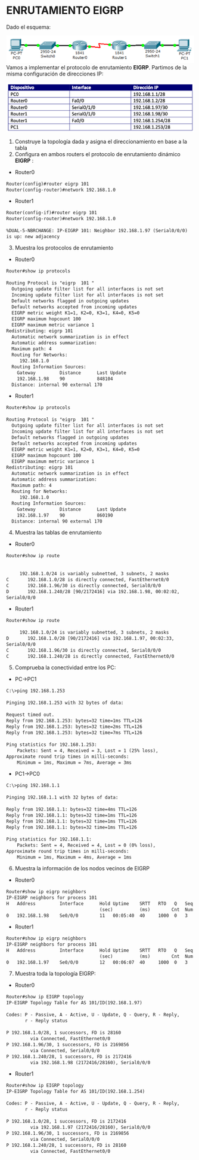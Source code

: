 # ENRUTAMIENTO EIGRP 

Dado el esquema:

![](img/001.png)
Vamos a implementar el protocolo de enrutamiento **EIGRP**. Partimos de la misma configuración de direcciones IP:

![](img/002.png)

1. Construye la topología dada y asigna el direccionamiento en base a la tabla
2. Configura en ambos routers el protocolo de enrutamiento dinámico **EIGRP** :

+ Router0

~~~
Router(config)#router eigrp 101
Router(config-router)#network 192.168.1.0
~~~

+ Router1

~~~
Router(config-if)#router eigrp 101
Router(config-router)#network 192.168.1.0

%DUAL-5-NBRCHANGE: IP-EIGRP 101: Neighbor 192.168.1.97 (Serial0/0/0) is up: new adjacency
~~~

3. Muestra los protocolos de enrutamiento


+ Router0

~~~
Router#show ip protocols

Routing Protocol is "eigrp  101 " 
  Outgoing update filter list for all interfaces is not set 
  Incoming update filter list for all interfaces is not set 
  Default networks flagged in outgoing updates  
  Default networks accepted from incoming updates 
  EIGRP metric weight K1=1, K2=0, K3=1, K4=0, K5=0
  EIGRP maximum hopcount 100
  EIGRP maximum metric variance 1
Redistributing: eigrp 101
  Automatic network summarization is in effect  
  Automatic address summarization: 
  Maximum path: 4
  Routing for Networks:  
     192.168.1.0
  Routing Information Sources:  
    Gateway         Distance      Last Update 
    192.168.1.98    90            848104     
  Distance: internal 90 external 170
~~~

+ Router1

~~~
Router#show ip protocols

Routing Protocol is "eigrp  101 " 
  Outgoing update filter list for all interfaces is not set 
  Incoming update filter list for all interfaces is not set 
  Default networks flagged in outgoing updates  
  Default networks accepted from incoming updates 
  EIGRP metric weight K1=1, K2=0, K3=1, K4=0, K5=0
  EIGRP maximum hopcount 100
  EIGRP maximum metric variance 1
Redistributing: eigrp 101
  Automatic network summarization is in effect  
  Automatic address summarization: 
  Maximum path: 4
  Routing for Networks:  
     192.168.1.0
  Routing Information Sources:  
    Gateway         Distance      Last Update 
    192.168.1.97    90            860190     
  Distance: internal 90 external 170
~~~

4. Muestra las tablas de enrutamiento


+ Router0

~~~
Router#show ip route


     192.168.1.0/24 is variably subnetted, 3 subnets, 2 masks
C       192.168.1.0/28 is directly connected, FastEthernet0/0
C       192.168.1.96/30 is directly connected, Serial0/0/0
D       192.168.1.240/28 [90/2172416] via 192.168.1.98, 00:02:02, Serial0/0/0
~~~

+ Router1

~~~
Router#show ip route

     192.168.1.0/24 is variably subnetted, 3 subnets, 2 masks
D       192.168.1.0/28 [90/2172416] via 192.168.1.97, 00:02:33, Serial0/0/0
C       192.168.1.96/30 is directly connected, Serial0/0/0
C       192.168.1.240/28 is directly connected, FastEthernet0/0
~~~

5. Comprueba la conectividad entre los PC:


+ PC->PC1

~~~
C:\>ping 192.168.1.253

Pinging 192.168.1.253 with 32 bytes of data:

Request timed out.
Reply from 192.168.1.253: bytes=32 time=1ms TTL=126
Reply from 192.168.1.253: bytes=32 time=2ms TTL=126
Reply from 192.168.1.253: bytes=32 time=7ms TTL=126

Ping statistics for 192.168.1.253:
    Packets: Sent = 4, Received = 3, Lost = 1 (25% loss),
Approximate round trip times in milli-seconds:
    Minimum = 1ms, Maximum = 7ms, Average = 3ms
~~~

+ PC1->PC0

~~~
C:\>ping 192.168.1.1

Pinging 192.168.1.1 with 32 bytes of data:

Reply from 192.168.1.1: bytes=32 time=4ms TTL=126
Reply from 192.168.1.1: bytes=32 time=1ms TTL=126
Reply from 192.168.1.1: bytes=32 time=1ms TTL=126
Reply from 192.168.1.1: bytes=32 time=1ms TTL=126

Ping statistics for 192.168.1.1:
    Packets: Sent = 4, Received = 4, Lost = 0 (0% loss),
Approximate round trip times in milli-seconds:
    Minimum = 1ms, Maximum = 4ms, Average = 1ms
~~~

6. Muestra la información de los nodos vecinos de EIGRP


+ Router0

~~~
Router#show ip eigrp neighbors
IP-EIGRP neighbors for process 101
H   Address         Interface      Hold Uptime    SRTT   RTO   Q   Seq
                                   (sec)          (ms)        Cnt  Num
0   192.168.1.98    Se0/0/0        11   00:05:40  40     1000  0   3

~~~

+ Router1

~~~
Router#show ip eigrp neighbors
IP-EIGRP neighbors for process 101
H   Address         Interface      Hold Uptime    SRTT   RTO   Q   Seq
                                   (sec)          (ms)        Cnt  Num
0   192.168.1.97    Se0/0/0        12   00:06:07  40     1000  0   3
~~~

7. Muestra toda la topología EIGRP:


+ Router0

~~~
Router#show ip EIGRP topology
IP-EIGRP Topology Table for AS 101/ID(192.168.1.97)

Codes: P - Passive, A - Active, U - Update, Q - Query, R - Reply,
       r - Reply status

P 192.168.1.0/28, 1 successors, FD is 28160
         via Connected, FastEthernet0/0
P 192.168.1.96/30, 1 successors, FD is 2169856
         via Connected, Serial0/0/0
P 192.168.1.240/28, 1 successors, FD is 2172416
         via 192.168.1.98 (2172416/28160), Serial0/0/0
~~~

+ Router1

~~~
Router#show ip EIGRP topology
IP-EIGRP Topology Table for AS 101/ID(192.168.1.254)

Codes: P - Passive, A - Active, U - Update, Q - Query, R - Reply,
       r - Reply status

P 192.168.1.0/28, 1 successors, FD is 2172416
         via 192.168.1.97 (2172416/28160), Serial0/0/0
P 192.168.1.96/30, 1 successors, FD is 2169856
         via Connected, Serial0/0/0
P 192.168.1.240/28, 1 successors, FD is 28160
         via Connected, FastEthernet0/0
~~~




